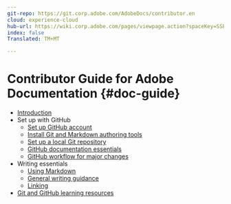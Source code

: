 ```yaml
---
git-repo: https://git.corp.adobe.com/AdobeDocs/contributor.en
cloud: experience-cloud
hub-url: https://wiki.corp.adobe.com/pages/viewpage.action?spaceKey=SSE&title=Self+Service+Excellence+%28SSE%29+for+Digital+Experience
index: false
Translated: TM+MT

---
```


# Contributor Guide for Adobe Documentation {#doc-guide}

+ [Introduction](introduction.md)
+ Set up with GitHub
   + [Set up GitHub account](setup/sign-up.md)
   + [Install Git and Markdown authoring tools](setup/install-tools.md)
   + [Set up a local Git repository](setup/local-repo.md)
   + [GitHub documentation essentials](setup/git-fundamentals.md)
   + [GitHub workflow for major changes](setup/full-workflow.md)
+ Writing essentials
   + [Using Markdown](writing-essentials/using-markdown.md)
   + [General writing guidance](writing-essentials/general-writing-guidance.md)
   + [Linking](writing-essentials/linking.md)
+ [Git and GitHub learning resources](resources.md)
